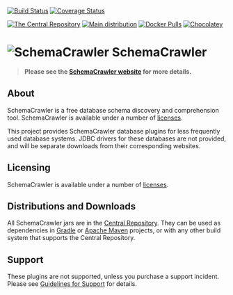 [![Build Status](https://travis-ci.org/schemacrawler/SchemaCrawler.svg?branch=master)](https://travis-ci.org/schemacrawler/SchemaCrawler)
[![Coverage Status](https://img.shields.io/codecov/c/github/schemacrawler/SchemaCrawler/master.svg)](https://codecov.io/gh/schemacrawler/SchemaCrawler)

[![The Central Repository](https://img.shields.io/maven-central/v/us.fatehi/schemacrawler.svg)](https://search.maven.org/search?q=g:us.fatehi%20a:schemacrawler*)
[![Main distribution](https://img.shields.io/badge/zip-download-blue.svg)](https://github.com/schemacrawler/SchemaCrawler/releases/latest)
[![Docker Pulls](https://img.shields.io/docker/pulls/schemacrawler/schemacrawler.svg)](https://hub.docker.com/r/schemacrawler/schemacrawler/)
[![Chocolatey](https://img.shields.io/chocolatey/v/schemacrawler.svg)](https://chocolatey.org/packages/schemacrawler)



# ![SchemaCrawler](https://github.com/sualeh/SchemaCrawler/raw/master/schemacrawler-docs/logo/schemacrawler_logo.png?raw=true) SchemaCrawler

> **Please see the [SchemaCrawler website](http://www.schemacrawler.com/) for more details.**

## About
SchemaCrawler is a free database schema discovery and comprehension tool. SchemaCrawler is available under a number of [licenses](http://sualeh.github.io/SchemaCrawler/license.html).

This project provides SchemaCrawler database plugins for less frequently used database systems. JDBC drivers for these databases are not provided, and will be separate downloads from their corresponding websites. 

## Licensing

SchemaCrawler is available under a number of [licenses](https://www.schemacrawler.com/license.html).

## Distributions and Downloads

All SchemaCrawler jars are in the [Central Repository](https://search.maven.org/search?q=g:us.fatehi%20a:schemacrawler*). They can be used as dependencies in [Gradle](https://gradle.org/) or [Apache Maven](http://maven.apache.org/) projects, or with any other build system that supports the Central Repository. 

## Support

These plugins are not supported, unless you purchase a support incident. Please see [Guidelines for Support](http://sualeh.github.io/SchemaCrawler/consulting.html) for details.
